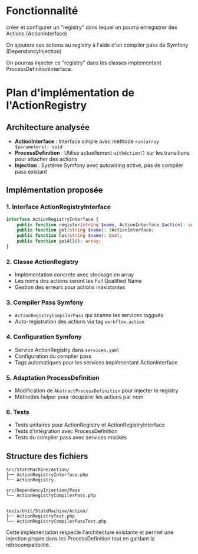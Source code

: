 # Fonctionnalité

créer et configurer un "registry" dans lequel on pourra enregistrer des Actions (ActionInterface)

On ajoutera ces actions au registry à l'aide d'un compiler pass de Symfony (DependancyInjection)

On pourras injecter ce "registry"  dans les classes implementant ProcessDefinitionInterface.

# Plan d'implémentation de l'ActionRegistry

## Architecture analysée
- **ActionInterface** : Interface simple avec méthode `run(array $parameters): void`
- **ProcessDefinition** : Utilise actuellement `withAction()` sur les transitions pour attacher des actions
- **Injection** : Système Symfony avec autowiring activé, pas de compiler pass existant

## Implémentation proposée

### 1. Interface ActionRegistryInterface
```php
interface ActionRegistryInterface {
    public function register(string $name, ActionInterface $action): void;
    public function get(string $name): ?ActionInterface;
    public function has(string $name): bool;
    public function getAll(): array;
}
```

### 2. Classe ActionRegistry
- Implémentation concrete avec stockage en array
- Les noms des actions seront les Full Qualified Name
- Gestion des erreurs pour actions inexistantes

### 3. Compiler Pass Symfony
- `ActionRegistryCompilerPass` qui scanne les services taggués
- Auto-registration des actions via tag `workflow.action`

### 4. Configuration Symfony
- Service ActionRegistry dans `services.yaml`
- Configuration du compiler pass
- Tags automatiques pour les services implémentant ActionInterface

### 5. Adaptation ProcessDefinition
- Modification de `AbstractProcessDefinition` pour injecter le registry
- Méthodes helper pour récupérer les actions par nom

### 6. Tests
- Tests unitaires pour ActionRegistry et ActionRegistryInterface
- Tests d'intégration avec ProcessDefinition
- Tests du compiler pass avec services mockés

## Structure des fichiers
```
src/StateMachine/Action/
├── ActionRegistryInterface.php
└── ActionRegistry.

src/DependencyInjection/Pass
└── ActionRegistryCompilerPass.php


tests/Unit/StateMachine/Action/
├── ActionRegistryTest.php
└── ActionRegistryCompilerPassTest.php
```

Cette implémentation respecte l'architecture existante et permet une injection propre dans les ProcessDefinition tout en gardant la rétrocompatibilité.
